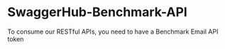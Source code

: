 # SwaggerHub-Benchmark-API
To consume our RESTful APIs, you need to have a Benchmark Email API token
